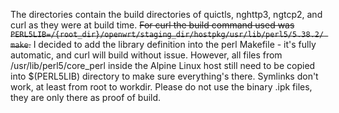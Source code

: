 The directories contain the build directories of quictls, nghttp3, ngtcp2, and curl as they were at build time. 
~~For curl the build command used was `PERL5LIB=/{root_dir}/openwrt/staging_dir/hostpkg/usr/lib/perl5/5.38.2/ make`.~~
I decided to add the library definition into the perl Makefile - it's fully automatic, and curl will build without issue.
However, all files from /usr/lib/perl5/core_perl inside the Alpine Linux host still need to be copied into $(PERL5LIB) directory to 
make sure everything's there. Symlinks don't work, at least from root to workdir. Please do not use the binary .ipk files, they are only there as proof of build.
